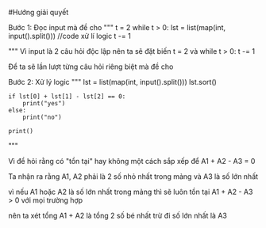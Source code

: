 #Hướng giải quyết

Bước 1: Đọc input mà đề cho
"""
t = 2
while t > 0:
    lst = list(map(int, input().split()))
    //code xử lí logic
    t -= 1
    

"""
Vì input là 2 câu hỏi độc lập nên ta sẽ đặt biến t = 2
và while t > 0:
    t -= 1

Để ta sẽ lần lượt từng câu hỏi riêng biệt mà đề cho

Bước 2: Xử lý logic
"""
    lst = list(map(int, input().split()))
    lst.sort()

    if lst[0] + lst[1] - lst[2] == 0:
        print("yes")
    else:
        print("no")

    print()
"""

Vì đề hỏi rằng có "tồn tại" hay không một cách sắp xếp để A1 + A2 - A3 = 0

Ta nhận ra rằng A1, A2 phải là 2 số nhỏ nhất trong mảng và A3 là số lớn nhất

vì nếu A1 hoặc A2 là số lớn nhất trong mảng thì sẽ luôn tồn tại A1 + A2 - A3 > 0 với mọi trường hợp

nên ta xét tổng A1 + A2 là tổng 2 số bé nhất trừ đi số lớn nhất là A3